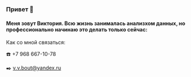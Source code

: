### Привет 👋

#### Меня зовут Виктория. Всю жизнь занималась анализхом данных, но **профессионально** начинаю это делать только сейчас:


Как со мной связаться: 

:phone: +7 968 667-10-78

:black_nib: v.v.bout@yandex.ru
